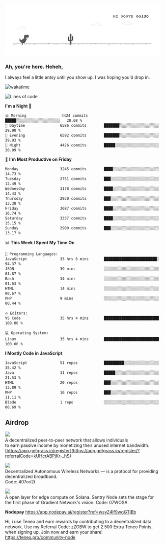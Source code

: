 
<div align="center">
    <img align="center" src="dino.gif">
</div>

### Ah, you're here. Heheh, 
I always feel a little antsy until you show up. I was hoping you'd drop in.

[![wakatime](https://wakatime.com/badge/user/8ad4afa2-1a56-40d1-a949-4663473915b6.svg)](https://wakatime.com/@mrepol742)

<!--START_SECTION:mrepol742-->
![Lines of code](https://img.shields.io/badge/From%20Hello%20World%20I%27ve%20Written-19.2%20million%20lines%20of%20code-blue)

**I'm a Night 🦉** 

```text
🌞 Morning                4424 commits        █████░░░░░░░░░░░░░░░░░░░░   20.08 % 
🌆 Daytime                6586 commits        ███████░░░░░░░░░░░░░░░░░░   29.90 % 
🌃 Evening                6592 commits        ███████░░░░░░░░░░░░░░░░░░   29.93 % 
🌙 Night                  4426 commits        █████░░░░░░░░░░░░░░░░░░░░   20.09 % 
```
📅 **I'm Most Productive on Friday** 

```text
Monday                   3245 commits        ████░░░░░░░░░░░░░░░░░░░░░   14.73 % 
Tuesday                  2751 commits        ███░░░░░░░░░░░░░░░░░░░░░░   12.49 % 
Wednesday                3178 commits        ████░░░░░░░░░░░░░░░░░░░░░   14.43 % 
Thursday                 2930 commits        ███░░░░░░░░░░░░░░░░░░░░░░   13.30 % 
Friday                   3687 commits        ████░░░░░░░░░░░░░░░░░░░░░   16.74 % 
Saturday                 3337 commits        ████░░░░░░░░░░░░░░░░░░░░░   15.15 % 
Sunday                   2900 commits        ███░░░░░░░░░░░░░░░░░░░░░░   13.17 % 
```


📊 **This Week I Spent My Time On** 

```text
💬 Programming Languages: 
JavaScript               33 hrs 6 mins       ████████████████████████░   94.37 % 
JSON                     39 mins             ░░░░░░░░░░░░░░░░░░░░░░░░░   01.87 % 
Bash                     34 mins             ░░░░░░░░░░░░░░░░░░░░░░░░░   01.63 % 
HTML                     14 mins             ░░░░░░░░░░░░░░░░░░░░░░░░░   00.67 % 
PHP                      9 mins              ░░░░░░░░░░░░░░░░░░░░░░░░░   00.44 % 

🔥 Editors: 
VS Code                  35 hrs 4 mins       █████████████████████████   100.00 % 

💻 Operating System: 
Linux                    35 hrs 4 mins       █████████████████████████   100.00 % 
```

**I Mostly Code in JavaScript** 

```text
JavaScript               51 repos            █████████░░░░░░░░░░░░░░░░   35.42 % 
Java                     31 repos            █████░░░░░░░░░░░░░░░░░░░░   21.53 % 
HTML                     20 repos            ███░░░░░░░░░░░░░░░░░░░░░░   13.89 % 
PHP                      16 repos            ███░░░░░░░░░░░░░░░░░░░░░░   11.11 % 
Blade                    1 repo              ░░░░░░░░░░░░░░░░░░░░░░░░░   00.69 % 
```




<!--END_SECTION:mrepol742-->

## Airdrop
<img src="https://app.getgrass.io/_next/image?url=%2Fimages%2Flogos%2Fgrass-logo-dark.png&w=1920&q=75"><br>
A decentralized peer-to-peer network that allows individuals<br> to earn passive income by monetizing their unused internet bandwidth.<br>
[https://app.getgrass.io/register](https://app.getgrass.io/register/?referralCode=kUHcrABPjKr-_hS) 

<img src="https://pbs.twimg.com/profile_images/1811363474284417025/3yGX3CjY_400x400.jpg" width="100"><br>
Decentralized Autonomous Wireless Networks — is a protocol for providing decentralized broadband.<br>
Code: 407ori2t

<img src="https://images.sftcdn.net/images/t_app-icon-m/p/e0c30b4e-875f-4731-aea4-09a15c885a0a/24435018/gradient-sentry-node-logo" width="100"><br>
A open layer for edge compute on Solana. Sentry Node sets the stage for the first phase of Gradient Network's vision.
Code: 07WOSA

**Nodepay**
https://app.nodepay.ai/register?ref=wsyZ4lf9wgGTjBb

Hi, i use Teneo and earn rewards by contributing to a decentralized data network. Use my Referral Code: zZOBW to get 2.500 Extra Teneo Points, when signing up. Join now and earn your share! https://teneo.pro/community-node
